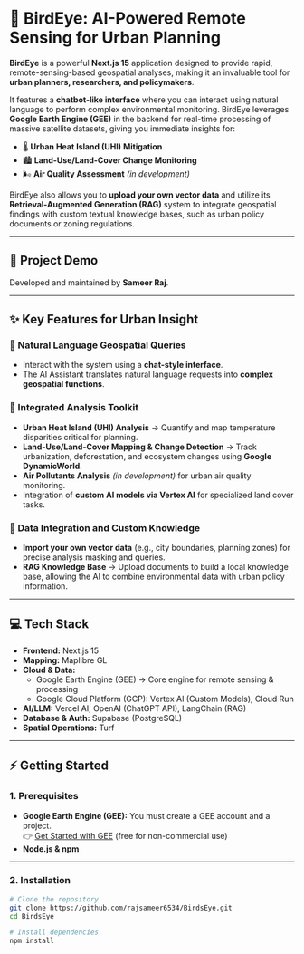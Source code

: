 # 🦅 BirdEye: AI-Powered Remote Sensing for Urban Planning

**BirdEye** is a powerful **Next.js 15** application designed to provide rapid, remote-sensing-based geospatial analyses, making it an invaluable tool for **urban planners, researchers, and policymakers**.

It features a **chatbot-like interface** where you can interact using natural language to perform complex environmental monitoring. BirdEye leverages **Google Earth Engine (GEE)** in the backend for real-time processing of massive satellite datasets, giving you immediate insights for:

- 🌡️ **Urban Heat Island (UHI) Mitigation**  
- 🏙️ **Land-Use/Land-Cover Change Monitoring**  
- 🌬️ **Air Quality Assessment** *(in development)*  

BirdEye also allows you to **upload your own vector data** and utilize its **Retrieval-Augmented Generation (RAG)** system to integrate geospatial findings with custom textual knowledge bases, such as urban policy documents or zoning regulations.

---

## 🚀 Project Demo
Developed and maintained by **Sameer Raj**.

---

## ✨ Key Features for Urban Insight

### 🔹 Natural Language Geospatial Queries
- Interact with the system using a **chat-style interface**.  
- The AI Assistant translates natural language requests into **complex geospatial functions**.

### 🔹 Integrated Analysis Toolkit
- **Urban Heat Island (UHI) Analysis** → Quantify and map temperature disparities critical for planning.  
- **Land-Use/Land-Cover Mapping & Change Detection** → Track urbanization, deforestation, and ecosystem changes using **Google DynamicWorld**.  
- **Air Pollutants Analysis** *(in development)* for urban air quality monitoring.  
- Integration of **custom AI models via Vertex AI** for specialized land cover tasks.  

### 🔹 Data Integration and Custom Knowledge
- **Import your own vector data** (e.g., city boundaries, planning zones) for precise analysis masking and queries.  
- **RAG Knowledge Base** → Upload documents to build a local knowledge base, allowing the AI to combine environmental data with urban policy information.  

---

## 💻 Tech Stack

- **Frontend:** Next.js 15  
- **Mapping:** Maplibre GL  
- **Cloud & Data:**  
  - Google Earth Engine (GEE) → Core engine for remote sensing & processing  
  - Google Cloud Platform (GCP): Vertex AI (Custom Models), Cloud Run  
- **AI/LLM:** Vercel AI, OpenAI (ChatGPT API), LangChain (RAG)  
- **Database & Auth:** Supabase (PostgreSQL)  
- **Spatial Operations:** Turf  

---

## ⚡ Getting Started

### 1. Prerequisites
- **Google Earth Engine (GEE):** You must create a GEE account and a project.  
  👉 [Get Started with GEE](https://earthengine.google.com) (free for non-commercial use)  
- **Node.js & npm**  

---

### 2. Installation

```bash
# Clone the repository
git clone https://github.com/rajsameer6534/BirdsEye.git
cd BirdsEye

# Install dependencies
npm install

